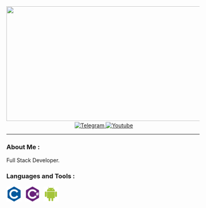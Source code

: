 
<div align="center">
  <img src="https://i.postimg.cc/pdC3Wk8q/Logo.png" width="600" height="300"/>
</div>

<div id="badges" align="center">
  <img src="https://komarev.com/ghpvc/?username=gereykhanov&style=flat-square&color=blue" alt=""/>
  <a href="https://t.me/Gereykhanov">
    <img src="https://badges.aleen42.com/src/telegram.svg" alt="Telegram"/>
  </a>
  <a href="https://www.youtube.com/channel/UCy_T1CxmoTGfP0aT9gfdH0w">
    <img src="https://img.shields.io/youtube/channel/views/UCy_T1CxmoTGfP0aT9gfdH0w?style=social" alt="Youtube"/>
  </a>
</div>

---

### About Me :

Full Stack Developer.

### Languages and Tools :
<div>
  <img src="https://github.com/devicons/devicon/blob/master/icons/c/c-plain.svg" title="C" alt="C" width="40" height="40"/>&nbsp;
  <img src="https://github.com/devicons/devicon/blob/master/icons/csharp/csharp-plain.svg" title="Csharp" alt="Csharp" width="40" height="40"/>&nbsp;
  <img src="https://github.com/devicons/devicon/blob/master/icons/android/android-plain.svg" title="Android" alt="Android" width="40" height="40"/>&nbsp;
</div>

